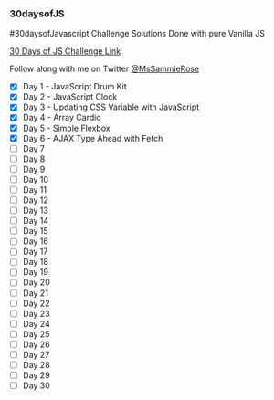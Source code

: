 ### 30daysofJS
#30daysofJavascript Challenge Solutions
Done with pure Vanilla JS

[30 Days of JS Challenge Link](https://javascript30.com/)

Follow along with me on Twitter [@MsSammieRose](https://twitter.com/MsSammieRose)

- [x] Day 1 - JavaScript Drum Kit
- [x] Day 2 - JavaScript Clock
- [x] Day 3 - Updating CSS Variable with JavaScript
- [X] Day 4 - Array Cardio
- [X] Day 5 - Simple Flexbox
- [X] Day 6 - AJAX Type Ahead with Fetch
- [ ] Day 7
- [ ] Day 8
- [ ] Day 9
- [ ] Day 10
- [ ] Day 11
- [ ] Day 12
- [ ] Day 13
- [ ] Day 14
- [ ] Day 15
- [ ] Day 16
- [ ] Day 17
- [ ] Day 18
- [ ] Day 19
- [ ] Day 20
- [ ] Day 21
- [ ] Day 22
- [ ] Day 23
- [ ] Day 24
- [ ] Day 25
- [ ] Day 26
- [ ] Day 27
- [ ] Day 28
- [ ] Day 29
- [ ] Day 30
